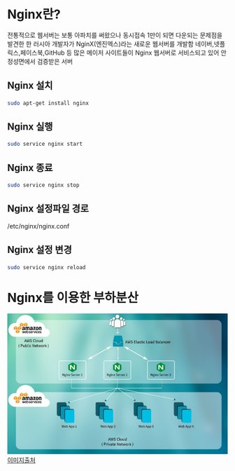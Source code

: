 # Nginx란?
전통적으로 웹서버는 보통 아파치를 써왔으나 동시접속 1만이 되면 다운되는 문제점을 발견한 한 러시아 개발자가 NginX(엔진엑스)라는 새로운 웹서버를 개발함
네이버,넷플릭스,페이스북,GitHub 등 많은 메이저 사이트들이 Nginx 웹서버로 서비스되고 있어 안정성면에서 검증받은 서버


## Nginx 설치
``` bash
sudo apt-get install nginx
```

## Nginx 실행
``` bash
sudo service nginx start
```


## Nginx 종료
``` bash
sudo service nginx stop
```

## Nginx 설정파일 경로
/etc/nginx/nginx.conf

## Nginx 설정 변경
``` bash
sudo service nginx reload
```


# Nginx를 이용한 부하분산

![Nginx를 이용한 부하분산](https://github.com/JinYongHwa/operating_system/raw/master/nginx/Load-Balancer-Performance-With-SaltStack-And-Nginx.jpg)
[이미지출처](https://www.opcito.com/blogs/improve-your-load-balancer-performance-with-saltstack-and-nginx-2/)
